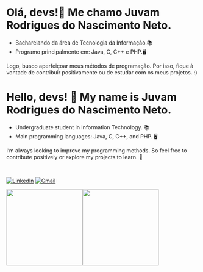 <h1>Olá, devs!👋 Me chamo Juvam Rodrigues do Nascimento Neto.</h1>

<ul>
  <li>Bacharelando da área de Tecnologia da Informação.📚</li>
  <li>Programo principalmente em: Java, C, C++ e PHP.🖥️</li>
</ul>  
<p>Logo, busco aperfeiçoar meus métodos de programação. Por isso, fique à vontade de contribuir positivamente ou de estudar 
com os meus projetos. :)</p>

<h1>Hello, devs! 👋 My name is Juvam Rodrigues do Nascimento Neto.</h1>

<ul>
  <li>Undergraduate student in Information Technology. 📚</li>
  <li>Main programming languages: Java, C, C++, and PHP. 🖥️</li>
</ul>  
<p>I’m always looking to improve my programming methods. So feel free to contribute positively or explore my projects to learn. 🙂</p>
<br>

[![LinkedIn](https://img.shields.io/badge/LinkedIn-0077B5?style=for-the-badge&logo=linkedin&logoColor=white)](https://www.linkedin.com/in/juvamrodrigues/)
[![Gmail](https://img.shields.io/badge/Gmail-ce3d37?style=for-the-badge&logo=gmail&logoColor=white)](mailto:juvamrodrigues17@gmail.com)
<div style="display: flex">
  <img height=200 src="https://github-readme-stats.vercel.app/api?username=Juvam-Rodrigues&show_icons=true&theme=tokyonight&rank_icon=github" />
  <img height=200 src="https://github-readme-stats.vercel.app/api/top-langs?username=Juvam-Rodrigues&theme=tokyonight&layout=compact&langs_count=8&card_width=320" />
</div>
